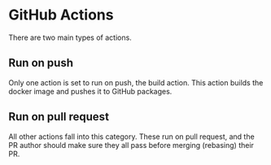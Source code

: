 # GitHub Actions

There are two main types of actions.

## Run on push
Only one action is set to run on push, the build action. This action builds the docker image and pushes it to GitHub packages.

## Run on pull request
All other actions fall into this category. These run on pull request, and the PR author should make sure they all pass before merging (rebasing) their PR.
